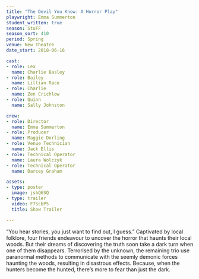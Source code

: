 ```yaml
---
title: "The Devil You Know: A Horror Play"
playwright: Emma Summerton
student_written: true
season: StuFF
season_sort: 410
period: Spring
venue: New Theatre
date_start: 2018-06-16

cast:
- role: Lex
  name: Charlie Basley
- role: Bailey
  name: Lillian Race
- role: Charlie
  name: Zen Crichlow
- role: Quinn
  name: Sally Johnston

crew:
- role: Director
  name: Emma Summerton 
- role: Producer 
  name: Maggie Dorling 
- role: Venue Technician
  name: Jack Ellis
- role: Technical Operator
  name: Laura Wolczyk
- role: Technical Operator
  name: Darcey Graham

assets:
- type: poster
  image: jsbQ6SQ
- type: trailer
  video: F7ScbP5
  title: Show Trailer

---
```


“You hear stories, you just want to find out, I guess.”
Captivated by local folklore, four friends endeavour to uncover the horror that haunts their local woods. But their dreams of discovering the truth soon take a dark turn when one of them disappears. Terrorised by the unknown, the remaining trio use paranormal methods to communicate with the seemly demonic forces haunting the woods, resulting in disastrous effects. Because, when the hunters become the hunted, there’s more to fear than just the dark.
